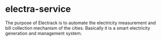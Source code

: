 # electra-service

The purpose of Electrack is to automate the electricity measurement and bill collection mechanism of the cities. Basically it is a smart electricity generation and management system. 